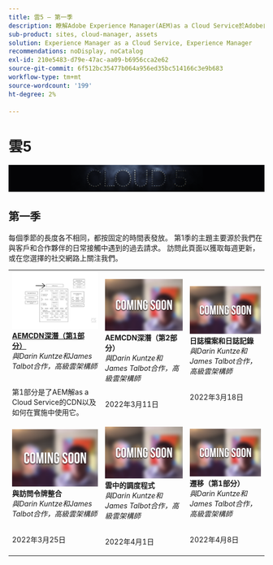 ```yaml
---
title: 雲5 — 第一季
description: 瞭解Adobe Experience Manager(AEM)as a Cloud Service於Adobe自己的專家工程師和提供該工程師的專家服務。
sub-product: sites, cloud-manager, assets
solution: Experience Manager as a Cloud Service, Experience Manager
recommendations: noDisplay, noCatalog
exl-id: 210e5483-d79e-47ac-aa09-b6956cca2e62
source-git-commit: 6f512bc35477b064a956ed35bc514166c3e9b683
workflow-type: tm+mt
source-wordcount: '199'
ht-degree: 2%

---
```


# 雲5

![專AEM家系列](./imgs/masthead.png)

## 第一季

每個季節的長度各不相同，都按固定的時間表發放。 第1季的主題主要源於我們在與客戶和合作夥伴的日常接觸中遇到的過去請求。 訪問此頁面以獲取每週更新，或在您選擇的社交網路上關注我們。

<table>
  <tr>
   <td>
      <a href="./cloud5-aem-cdn-part1.md">
      <img alt="AEMCDN第1部分" src="./imgs/001-thumb.png"/>
      </a>
      <div>
         <a href="./cloud5-aem-cdn-part1.md"><strong>AEMCDN深潛（第1部分）</strong></a>         
         <br/><em>與Darin Kuntze和James Talbot合作，高級雲架構師</em>
      </div>
      <p>
        <br/>
         第1部分是了AEM解as a Cloud Service的CDN以及如何在實施中使用它。
      </p>
     </td>   
     <td>
      <img alt="AEMCDN第2部分" src="./imgs/coming-soon.png"/>
      <div>
         <strong>AEMCDN深潛（第2部分）</strong>
         <br/><em>與Darin Kuntze和James Talbot合作，高級雲架構師</em>
      </div>
      <p>
        <br/>
         2022年3月11日
      </p>
   </td>     
   </td>   
     <td>
      <img alt="日誌檔案和日誌記錄" src="./imgs/coming-soon.png"/>
      <div>
         <strong>日誌檔案和日誌記錄</strong>
         <br/><em>與Darin Kuntze和James Talbot合作，高級雲架構師</em>
      </div>
      <p>
        <br/>
         2022年3月18日
      </p>
   </td> 
  </tr>
  <tr>
   <td>
      <img alt="訪問令牌" src="./imgs/coming-soon.png"/>
      <div>
        <strong>與訪問令牌整合</strong>        
         <br/><em>與Darin Kuntze和James Talbot合作，高級雲架構師</em>
      </div>
      <p>
        <br/>
         2022年3月25日
      </p>
     </td>   
     <td>
      <img alt="雲端中的 Dispatcher" src="./imgs/coming-soon.png"/>
      <div>
         <strong>雲中的調度程式</strong>
         <br/><em>與Darin Kuntze和James Talbot合作，高級雲架構師</em>
      </div>
      <p>
        <br/>
         2022年4月1日
      </p>
   </td>     
   </td>   
     <td>
      <img alt="遷移（第1部分）" src="./imgs/coming-soon.png"/>
      <div>
         <strong>遷移（第1部分）</strong>
         <br/><em>與Darin Kuntze和James Talbot合作，高級雲架構師</em>
      </div>
      <p>
        <br/>
         2022年4月8日
      </p>
   </td> 
  </tr>
</table>
